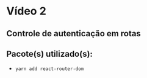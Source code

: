 # Vídeo 2

## Controle de autenticação em rotas

## Pacote(s) utilizado(s):

- `yarn add react-router-dom`